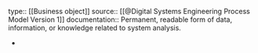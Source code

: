 type:: [[Business object]]
source:: [[@Digital Systems Engineering Process Model Version 1]]
documentation:: Permanent, readable form of data, information, or knowledge related to system analysis.

-